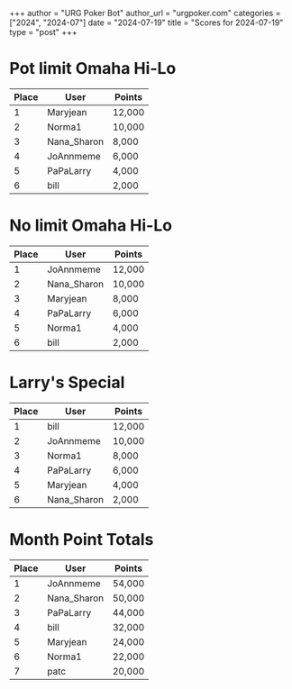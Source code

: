 +++
author = "URG Poker Bot"
author_url = "urgpoker.com"
categories = ["2024", "2024-07"]
date = "2024-07-19"
title = "Scores for 2024-07-19"
type = "post"
+++
# Pot limit Omaha Hi-Lo

| Place | User | Points |
|-------|------|--------|
| 1 | Maryjean | 12,000 |
| 2 | Norma1 | 10,000 |
| 3 | Nana_Sharon | 8,000 |
| 4 | JoAnnmeme | 6,000 |
| 5 | PaPaLarry | 4,000 |
| 6 | bill | 2,000 |

# No limit Omaha Hi-Lo

| Place | User | Points |
|-------|------|--------|
| 1 | JoAnnmeme | 12,000 |
| 2 | Nana_Sharon | 10,000 |
| 3 | Maryjean | 8,000 |
| 4 | PaPaLarry | 6,000 |
| 5 | Norma1 | 4,000 |
| 6 | bill | 2,000 |

# Larry's Special

| Place | User | Points |
|-------|------|--------|
| 1 | bill | 12,000 |
| 2 | JoAnnmeme | 10,000 |
| 3 | Norma1 | 8,000 |
| 4 | PaPaLarry | 6,000 |
| 5 | Maryjean | 4,000 |
| 6 | Nana_Sharon | 2,000 |

# Month Point Totals

| Place | User | Points |
|-------|------|--------|
| 1 | JoAnnmeme | 54,000 |
| 2 | Nana_Sharon | 50,000 |
| 3 | PaPaLarry | 44,000 |
| 4 | bill | 32,000 |
| 5 | Maryjean | 24,000 |
| 6 | Norma1 | 22,000 |
| 7 | patc | 20,000 |
